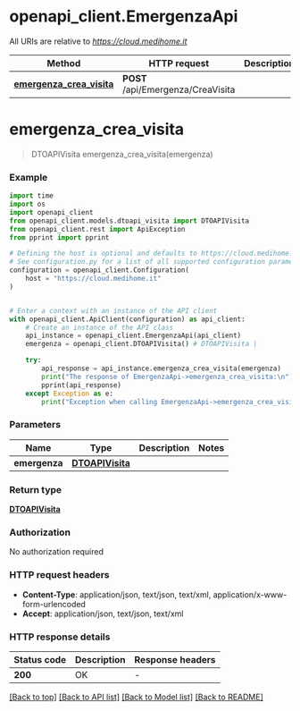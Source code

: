 # openapi_client.EmergenzaApi

All URIs are relative to *https://cloud.medihome.it*

Method | HTTP request | Description
------------- | ------------- | -------------
[**emergenza_crea_visita**](EmergenzaApi.md#emergenza_crea_visita) | **POST** /api/Emergenza/CreaVisita | 


# **emergenza_crea_visita**
> DTOAPIVisita emergenza_crea_visita(emergenza)



### Example


```python
import time
import os
import openapi_client
from openapi_client.models.dtoapi_visita import DTOAPIVisita
from openapi_client.rest import ApiException
from pprint import pprint

# Defining the host is optional and defaults to https://cloud.medihome.it
# See configuration.py for a list of all supported configuration parameters.
configuration = openapi_client.Configuration(
    host = "https://cloud.medihome.it"
)


# Enter a context with an instance of the API client
with openapi_client.ApiClient(configuration) as api_client:
    # Create an instance of the API class
    api_instance = openapi_client.EmergenzaApi(api_client)
    emergenza = openapi_client.DTOAPIVisita() # DTOAPIVisita | 

    try:
        api_response = api_instance.emergenza_crea_visita(emergenza)
        print("The response of EmergenzaApi->emergenza_crea_visita:\n")
        pprint(api_response)
    except Exception as e:
        print("Exception when calling EmergenzaApi->emergenza_crea_visita: %s\n" % e)
```



### Parameters


Name | Type | Description  | Notes
------------- | ------------- | ------------- | -------------
 **emergenza** | [**DTOAPIVisita**](DTOAPIVisita.md)|  | 

### Return type

[**DTOAPIVisita**](DTOAPIVisita.md)

### Authorization

No authorization required

### HTTP request headers

 - **Content-Type**: application/json, text/json, text/xml, application/x-www-form-urlencoded
 - **Accept**: application/json, text/json, text/xml

### HTTP response details

| Status code | Description | Response headers |
|-------------|-------------|------------------|
**200** | OK |  -  |

[[Back to top]](#) [[Back to API list]](../README.md#documentation-for-api-endpoints) [[Back to Model list]](../README.md#documentation-for-models) [[Back to README]](../README.md)

